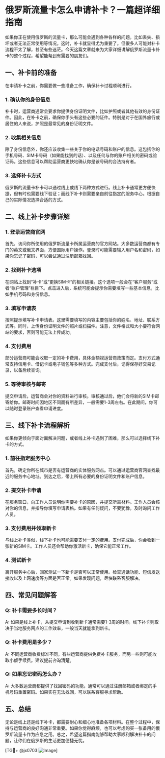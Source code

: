 # 俄罗斯流量卡怎么申请补卡？一篇超详细指南

如果你正在使用俄罗斯的流量卡，那么可能会遇到各种各样的问题，比如丢失、损坏或者无法正常使用等情况。这时，补卡就显得尤为重要了。但很多人可能对补卡流程不太了解，甚至有些迷茫。今天这篇文章就来为大家详细讲解俄罗斯流量卡补卡的整个过程，希望能帮到有需要的朋友们。

## 一、补卡前的准备

在申请补卡之前，你需要做一些准备工作，确保补卡过程顺利进行。

### 1. 确认你的身份信息
补卡时，运营商通常会要求你提供身份证明文件，比如护照或者其他有效的身份证件。因此，在补卡之前，确保你手头有这些必要的证件。特别是对于在国外旅行或居住的人来说，护照是最常见的身份证明文件。

### 2. 收集相关信息
除了身份信息外，你还应该收集一些关于你的电话号码和账户的信息。这包括你的手机号码、SIM卡号码（如果能找到的话）、以及任何与你的账户相关的密码或验证码。这些信息可以帮助运营商更快地确认你是该号码的合法持有者。

### 3. 选择补卡方式
俄罗斯的流量卡补卡可以通过线上或线下两种方式进行。线上补卡通常更方便快捷，但有时也需要线下验证；而线下补卡则需要亲自前往指定的服务中心。根据自己的实际情况选择合适的方式。

## 二、线上补卡步骤详解

### 1. 登录运营商官网
首先，访问你所使用的俄罗斯流量卡所属运营商的官方网站。大多数运营商都有专门的英文或俄文界面，方便国际用户操作。登录时可能需要输入用户名和密码，如果你忘记了密码，可以尝试通过注册邮箱找回。

### 2. 找到补卡选项
在网站上找到“补卡”或“更换SIM卡”的相关链接。这个选项一般会在“客户服务”或者“账户管理”栏目下。点击进入后，系统可能会提示你需要填写一些基本信息，比如手机号码和身份信息。

### 3. 填写申请表
按照提示填写补卡申请表。这里需要填写的内容主要包括你的姓名、地址、联系方式等。同时，上传身份证明文件的照片或扫描件。注意，文件格式和大小要符合网站的要求，否则可能无法上传成功。

### 4. 支付费用
部分运营商可能会收取一定的补卡费用，具体金额视运营商政策而定。支付方式通常支持信用卡、借记卡或电子钱包等多种方式。完成支付后，记得保存好交易记录，以备后续查询。

### 5. 等待审核与邮寄
提交申请后，运营商会对你的资料进行审核。审核通过后，他们会将新的SIM卡邮寄给你。邮寄时间因地区不同而有所差异，一般需要1-3周左右。在此期间，你可以随时登录账户查看申请进度。

## 三、线下补卡流程解析

如果你更倾向于面对面解决问题，或者线上补卡遇到了困难，那么可以选择线下补卡的方式。

### 1. 前往指定服务中心
首先，确定你所在城市是否有运营商的实体服务网点。可以通过运营商官网查找最近的服务中心地址。到达之后，带上所有必要的身份证明文件和账户信息。

### 2. 提交补卡申请
在服务窗口，向工作人员说明你需要补卡的原因，并提交所需材料。工作人员会核对你的信息，并指导你填写申请表格。如果有任何疑问，不要犹豫，及时询问工作人员。

### 3. 支付费用并领取新卡
与线上补卡类似，线下补卡也可能需要支付一定的费用。支付完成后，你会收到一张新的SIM卡。工作人员还会帮助你激活新卡，确保它能正常工作。

### 4. 测试新卡
离开服务中心后，回家测试一下新卡是否可以正常使用。检查通话功能、短信发送接收以及上网速度等方面是否正常。如果发现问题，尽快联系客服解决。

## 四、常见问题解答

### Q: 补卡需要多长时间？
A: 如果是线上补卡，从提交申请到收到新卡通常需要1-3周的时间。线下补卡则取决于当地服务网点的工作效率，一般当天就能拿到新卡。

### Q: 补卡费用是多少？
A: 不同运营商收费标准不同，有些运营商提供免费补卡服务，而另一些则可能收取小额手续费。建议提前咨询清楚。

### Q: 如果忘记密码怎么办？
A: 大多数运营商都提供了找回密码的功能，通常可以通过注册邮箱或者绑定的手机号码重置密码。如果实在无法找回，可以联系客服寻求帮助。

## 五、总结

无论是线上还是线下补卡，都需要耐心和细心地准备各项材料。在整个过程中，保持与运营商的良好沟通非常重要。如果你觉得麻烦，也可以考虑购买一张备用的俄罗斯流量卡作为应急之用。总之，希望这篇指南能够帮助大家顺利解决补卡的问题，让你们在俄罗斯的生活更加便捷无忧。

[TG💪+ @jx0703 ![Image](https://github.com/user-attachments/assets/dbca1d08-cadb-493c-b0ec-ad6f7a83f270)]